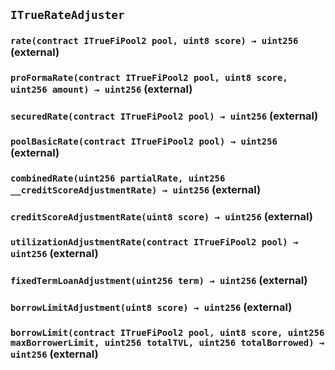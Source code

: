 ## `ITrueRateAdjuster`






### `rate(contract ITrueFiPool2 pool, uint8 score) → uint256` (external)





### `proFormaRate(contract ITrueFiPool2 pool, uint8 score, uint256 amount) → uint256` (external)





### `securedRate(contract ITrueFiPool2 pool) → uint256` (external)





### `poolBasicRate(contract ITrueFiPool2 pool) → uint256` (external)





### `combinedRate(uint256 partialRate, uint256 __creditScoreAdjustmentRate) → uint256` (external)





### `creditScoreAdjustmentRate(uint8 score) → uint256` (external)





### `utilizationAdjustmentRate(contract ITrueFiPool2 pool) → uint256` (external)





### `fixedTermLoanAdjustment(uint256 term) → uint256` (external)





### `borrowLimitAdjustment(uint8 score) → uint256` (external)





### `borrowLimit(contract ITrueFiPool2 pool, uint8 score, uint256 maxBorrowerLimit, uint256 totalTVL, uint256 totalBorrowed) → uint256` (external)






